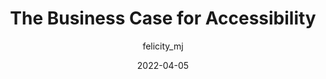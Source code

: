 ---
author: felicity_mj
date: 2022-04-05
permalink: false
publisher: tetralogical
tags:
  - accessibility
  - meta
target_url: https://tetralogical.com/blog/2022/04/05/business-case-for-accessibility/
title: The Business Case for Accessibility
---